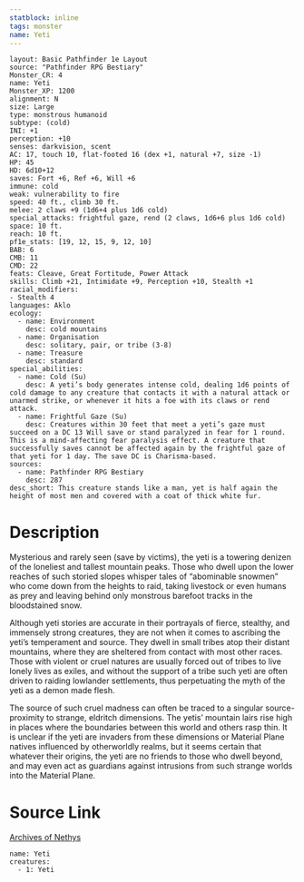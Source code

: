 ```yaml
---
statblock: inline
tags: monster
name: Yeti
---
```

```statblock
layout: Basic Pathfinder 1e Layout
source: "Pathfinder RPG Bestiary"
Monster_CR: 4
name: Yeti
Monster_XP: 1200
alignment: N
size: Large
type: monstrous humanoid
subtype: (cold)
INI: +1
perception: +10
senses: darkvision, scent
AC: 17, touch 10, flat-footed 16 (dex +1, natural +7, size -1)
HP: 45
HD: 6d10+12
saves: Fort +6, Ref +6, Will +6
immune: cold
weak: vulnerability to fire
speed: 40 ft., climb 30 ft.
melee: 2 claws +9 (1d6+4 plus 1d6 cold)
special_attacks: frightful gaze, rend (2 claws, 1d6+6 plus 1d6 cold)
space: 10 ft.
reach: 10 ft.
pf1e_stats: [19, 12, 15, 9, 12, 10]
BAB: 6
CMB: 11
CMD: 22
feats: Cleave, Great Fortitude, Power Attack
skills: Climb +21, Intimidate +9, Perception +10, Stealth +1
racial_modifiers:
- Stealth 4
languages: Aklo
ecology:
  - name: Environment
    desc: cold mountains
  - name: Organisation
    desc: solitary, pair, or tribe (3-8)
  - name: Treasure
    desc: standard
special_abilities:
  - name: Cold (Su)
    desc: A yeti’s body generates intense cold, dealing 1d6 points of cold damage to any creature that contacts it with a natural attack or unarmed strike, or whenever it hits a foe with its claws or rend attack.
  - name: Frightful Gaze (Su)
    desc: Creatures within 30 feet that meet a yeti’s gaze must succeed on a DC 13 Will save or stand paralyzed in fear for 1 round. This is a mind-affecting fear paralysis effect. A creature that successfully saves cannot be affected again by the frightful gaze of that yeti for 1 day. The save DC is Charisma-based.
sources:
  - name: Pathfinder RPG Bestiary
    desc: 287
desc_short: This creature stands like a man, yet is half again the height of most men and covered with a coat of thick white fur.
```
# Description
Mysterious and rarely seen (save by victims), the yeti is a towering denizen of the loneliest and tallest mountain peaks. Those who dwell upon the lower reaches of such storied slopes whisper tales of “abominable snowmen” who come down from the heights to raid, taking livestock or even humans as prey and leaving behind only monstrous barefoot tracks in the bloodstained snow.

Although yeti stories are accurate in their portrayals of fierce, stealthy, and immensely strong creatures, they are not when it comes to ascribing the yeti’s temperament and source. They dwell in small tribes atop their distant mountains, where they are sheltered from contact with most other races. Those with violent or cruel natures are usually forced out of tribes to live lonely lives as exiles, and without the support of a tribe such yeti are often driven to raiding lowlander settlements, thus perpetuating the myth of the yeti as a demon made flesh.

The source of such cruel madness can often be traced to a singular source-proximity to strange, eldritch dimensions. The yetis’ mountain lairs rise high in places where the boundaries between this world and others rasp thin. It is unclear if the yeti are invaders from these dimensions or Material Plane natives influenced by otherworldly realms, but it seems certain that whatever their origins, the yeti are no friends to those who dwell beyond, and may even act as guardians against intrusions from such strange worlds into the Material Plane.
# Source Link
[Archives of Nethys](https://aonprd.com/MonsterDisplay.aspx?ItemName=Yeti)
```encounter-table
name: Yeti
creatures:
  - 1: Yeti
```
